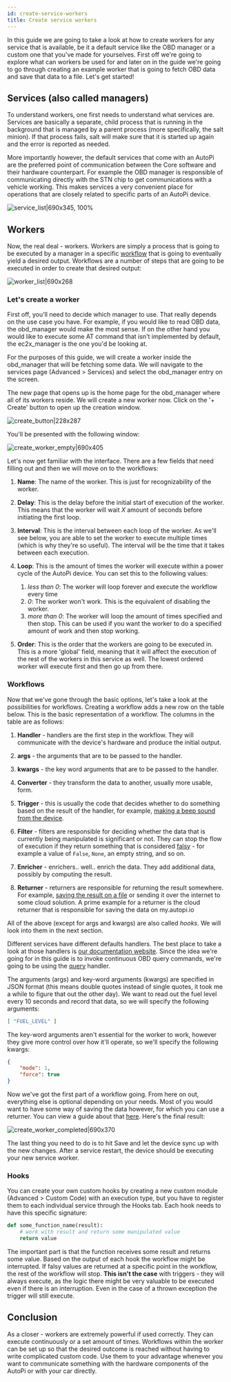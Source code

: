 ```yaml
---
id: create-service-workers
title: Create service workers
---
```


In this guide we are going to take a look at how to create workers for any service that is available, be it a default service like the OBD manager or a custom one that you've made for yourselves. First off we're going to explore what can workers be used for and later on in the guide we're going to go through creating an example worker that is going to fetch OBD data and save that data to a file. Let's get started!

## Services (also called managers)
To understand workers, one first needs to understand what services are. Services are basically a separate, child process that is running in the background that is managed by a parent process (more specifically, the salt minion). If that process fails, salt will make sure that it is started up again and the error is reported as needed. 

More importantly however, the default services that come with an AutoPi are the preferred point of communication between the Core software and their hardware counterpart. For example the OBD manager is responsible of communicating directly with the STN chip to get communications with a vehicle working. This makes services a very convenient place for operations that are closely related to specific parts of an AutoPi device.

![service_list|690x345, 100%](../../static/img/guides/service_list.png) 

## Workers
Now, the real deal - workers. Workers are simply a process that is going to be executed by a manager in a specific [workflow](http://docs.autopi.io/services/) that is going to eventually yield a desired output. Workflows are a number of steps that are going to be executed in order to create that desired output:

![worker_list|690x268](../../static/img/guides/worker_list.png) 

### Let's create a worker
First off, you'll need to decide which manager to use. That really depends on the use case you have. For example, if you would like to read OBD data, the obd_manager would make the most sense. If on the other hand you would like to execute some AT command that isn't implemented by default, the ec2x_manager is the one you'd be looking at.

For the purposes of this guide, we will create a worker inside the obd_manager that will be fetching some data. We will navigate to the services page (Advanced > Services) and select the obd_manager entry on the screen.

The new page that opens up is the home page for the obd_manager where all of its workers reside. We will create a new worker now. Click on the '+ Create' button to open up the creation window.

![create_button|228x287](../../static/img/guides/create_button.png) 

You'll be presented with the following window:

![create_worker_empty|690x405](../../static/img/guides/create_worker_empty.png) 

Let's now get familiar with the interface. There are a few fields that need filling out and then we will move on to the workflows:

1. **Name**: The name of the worker. This is just for recognizability of the worker.

2. **Delay**: This is the delay before the initial start of execution of the worker. This means that the worker will wait *X* amount of seconds before initiating the first loop.

3. **Interval**: This is the interval between each loop of the worker. As we'll see below, you are able to set the worker to execute multiple times (which is why they're so useful). The interval will be the time that it takes between each execution.

4. **Loop**: This is the amount of times the worker will execute within a power cycle of the AutoPi device. You can set this to the following values:

    1. *less than 0*: The worker will loop forever and execute the workflow every time
    2. *0*: The worker won't work. This is the equivalent of disabling the worker.
    3. *more than 0*: The worker will loop the amount of times specified and then stop. This can be used if you want the worker to do a specified amount of work and then stop working.

5. **Order**: This is the order that the workers are going to be executed in. This is a more 'global' field, meaning that it will affect the execution of the rest of the workers in this service as well. The lowest ordered worker will execute first and then go up from there.

### Workflows
Now that we've gone through the basic options, let's take a look at the possibilities for workflows. Creating a workflow adds a new row on the table below. This is the basic representation of a workflow. The columns in the table are as follows:

1. **Handler** - handlers are the first step in the workflow. They will communicate with the device's hardware and produce the initial output.

2. **args** - the arguments that are to be passed to the handler.

3. **kwargs** - the key word arguments that are to be passed to the handler.

4. **Converter** - they transform the data to another, usually more usable, form.

5. **Trigger** - this is usually the code that decides whether to do something based on the result of the handler, for example, [making a beep sound from the device](https://community.autopi.io/t/custom-code-write-custom-trigger-to-play-beep-sound-when-speeding/1566).

6. **Filter** - filters are responsible for deciding whether the data that is currently being manipulated is significant or not. They can stop the flow of execution if they return something that is considered [falsy](https://stackoverflow.com/questions/39983695/what-is-truthy-and-falsy-how-is-it-different-from-true-and-false) - for example a value of `False`, `None`, an empty string, and so on. 

7. **Enricher** - enrichers.. well.. enrich the data. They add additional data, possibly by computing the result.

8. **Returner** - returners are responsible for returning the result somewhere. For example, [saving the result on a file](https://community.autopi.io/t/custom-code-redirect-logged-data-and-store-it-in-a-file-or-anywhere/1521) or sending it over the internet to some cloud solution. A prime example for a returner is the cloud returner that is responsible for saving the data on my.autopi.io

All of the above (except for args and kwargs) are also called *hooks*. We will look into them in the next section.

Different services have different defaults handlers. The best place to take a look at those handlers is [our documentation website](http://docs.autopi.io/services/). Since the idea we're going for in this guide is to invoke continuous OBD query commands, we're going to be using the [query](http://docs.autopi.io/services/obd_manager/#query) handler.

The arguments (args) and key-word arguments (kwargs) are specified in JSON format (this means double quotes instead of single quotes, it took me a while to figure that out the other day). We want to read out the fuel level every 10 seconds and record that data, so we will specify the following arguments:
```json
[ "FUEL_LEVEL" ]
```

The key-word arguments aren't essential for the worker to work, however they give more control over how it'll operate, so we'll specify the following kwargs:
```json
{
    "mode": 1,
    "force": true
}
```

Now we've got the first part of a workflow going. From here on out, everything else is optional depending on your needs. Most of you would want to have some way of saving the data however, for which you can use a returner. You can view a guide about that [here](https://community.autopi.io/t/custom-code-redirect-logged-data-and-store-it-in-a-file-or-anywhere/1521). Here's the final result:

![create_worker_completed|690x370](../../static/img/guides/create_worker_completed.png)

The last thing you need to do is to hit Save and let the device sync up with the new changes. After a service restart, the device should be executing your new service worker.

### Hooks
You can create your own custom hooks by creating a new custom module (Advanced > Custom Code) with an execution type, but you have to register them to each individual service through the Hooks tab. Each hook needs to have this specific signature:

```python
def some_function_name(result):
    # work with result and return some manipulated value
    return value
```

The important part is that the function receives some result and returns some value. Based on the output of each hook the workflow might be interrupted. If falsy values are returned at a specific point in the workflow, the rest of the workflow will stop. **This isn't the case** with triggers - they will always execute, as the logic there might be very valuable to be executed even if there is an interruption. Even in the case of a thrown exception the trigger will still execute.

## Conclusion
As a closer - workers are extremely powerful if used correctly. They can execute continuously or a set amount of times. Workflows within the worker can be set up so that the desired outcome is reached without having to write complicated custom code. Use them to your advantage whenever you want to communicate something with the hardware components of the AutoPi or with your car directly.